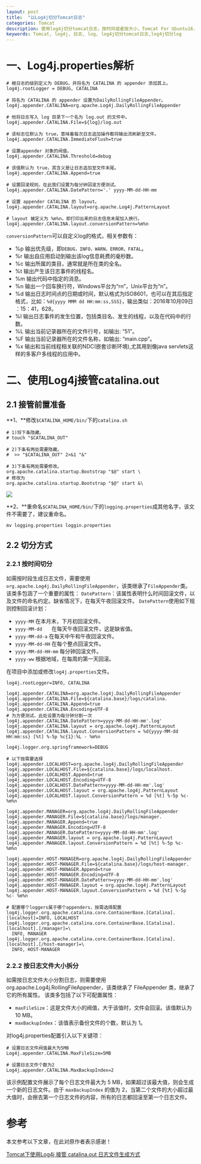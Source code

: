 ```yaml
---
layout: post
title:  "以Log4j切分Tomcat日志"
categories: Tomcat
description: 使用log4j切分tomcat日志，按时间或者按大小，Tomcat For Ubuntu16.04。
keywords: Tomcat, log4j, 日志, log, log4j切分tomcat日志,log4j切分log
---
```

# 一、Log4j.properties解析 #

```properties  
# 根日志的级别定义为 DEBUG，并将名为 CATALINA 的 appender 添加其上。
log4j.rootLogger = DEBUG, CATALINA

# 将名为 CATALINA 的 appender 设置为DailyRollingFileAppender。
log4j.appender.CATALINA=org.apache.Log4j.DailyRollingFileAppender

# 他将日志写入 log 目录下一个名为 log.out 的文件中。
log4j.appender.CATALINA.File=${log}/log.out

# 该标志位默认为 true，意味着每次日志追加操作都将输出流刷新至文件。
log4j.appender.CATALINA.ImmediateFlush=true

# 设置appender 对象的阀值。
log4j.appender.CATALINA.Threshold=debug

# 该值默认为 true，其含义是让日志追加至文件末尾。
log4j.appender.CATALINA.Append=true

# 设置回滚规则，在此我们设置为每分钟回滚方便测试。
log4j.appender.CATALINA.DatePattern='.' yyyy-MM-dd-HH-mm

# 设置 appender CATALINA 的 layout。
log4j.appender.CATALINA.layout=org.apache.Log4j.PatternLayout

# layout 被定义为 %m%n，即打印出来的日志信息末尾加入换行。
log4j.appender.CATALINA.layout.conversionPattern=%m%n

```
`conversionPattern`可以自定义log的格式，相关参数有：
- %p 输出优先级，即`DEBUG，INFO，WARN，ERROR，FATAL`。
- %r 输出自应用启动到输出该log信息耗费的毫秒数。
- %c 输出所属的类目，通常就是所在类的全名。
- %t 输出产生该日志事件的线程名。
- %m 输出代码中指定的消息。
- %n 输出一个回车换行符，Windows平台为“rn”，Unix平台为“n”。
- %d 输出日志时间点的日期或时间，默认格式为ISO8601，也可以在其后指定格式，比如：`%d{yyyy MMM dd HH:mm:ss,SSS}`，输出类似：2016年10月09日 ：15：41，628。
- %l 输出日志事件的发生位置，包括类目名、发生的线程，以及在代码中的行数。
- %L 输出当前记录器所在的文件行号，如输出: “51”。
- %F 输出当前记录器所在的文件名称，如输出: “main.cpp”。
- %x 输出和当前线程相关联的NDC(嵌套诊断环境),尤其用到像java servlets这样的多客户多线程的应用中。


# 二、使用Log4j接管catalina.out #

## 2.1 接管前置准备 ##

**1、**修改`$CATALINA_HOME/bin/`下的`catalina.sh`
```
# 1)将下条隐藏。
# touch "$CATALINA_OUT"

# 2)下条有两处需要隐藏。
#  >> "$CATALINA_OUT" 2>&1 "&"

# 3)下条有两处需要修改。
org.apache.catalina.startup.Bootstrap "$@" start \
# 修改为
org.apache.catalina.startup.Bootstrap "$@" start &\

```

![](http://i.imgur.com/syYTpXt.png)


**2、**重命名`$CATALINA_HOME/bin/`下的`logging.properties`成其他名字，该文件不需要了，建议重命名。
```
mv logging.properties loggin.properties
```

## 2.2 切分方式 ##

### 2.2.1 按时间切分 ###

如需按时段生成日志文件，需要使用`org.apache.Log4j.DailyRollingFileAppender`，该类继承了`FileAppender`类。该类多包涵了一个重要的属性：
`DatePattern`：该属性表明什么时间回滚文件，以及文件的命名约定。缺省情况下，在每天午夜回滚文件。
`DatePattern`使用如下规则控制回滚计划：
- `yyyy-MM`				在本月末，下月初回滚文件。
- `yyyy-MM-dd	`		在每天午夜回滚文件，这是缺省值。
- `yyyy-MM-dd-a`			在每天中午和午夜回滚文件。
- `yyyy-MM-dd-HH`		在每个整点回滚文件。
- `yyyy-MM-dd-HH-mm`		每分钟回滚文件。
- `yyyy-ww`				根据地域，在每周的第一天回滚。

在项目中添加或修改`log4j.properties`文件。
```properties
log4j.rootLogger=INFO, CATALINA

log4j.appender.CATALINA=org.apache.log4j.DailyRollingFileAppender
log4j.appender.CATALINA.File=${catalina.base}/logs/catalina.
log4j.appender.CATALINA.Append=true
log4j.appender.CATALINA.Encoding=UTF-8
# 为方便测试，此处设置为每分钟分割一次
log4j.appender.CATALINA.DatePattern=yyyy-MM-dd-HH-mm'.log'
log4j.appender.CATALINA.layout = org.apache.log4j.PatternLayout
log4j.appender.CATALINA.layout.ConversionPattern = %d{yyyy-MM-dd HH:mm:ss} [%t] %-5p %c{1}:%L - %m%n

log4j.logger.org.springframework=DEBUG

# 以下按需要选择
log4j.appender.LOCALHOST=org.apache.log4j.DailyRollingFileAppender
log4j.appender.LOCALHOST.File=${catalina.base}/logs/localhost.
log4j.appender.LOCALHOST.Append=true
log4j.appender.LOCALHOST.Encoding=UTF-8
log4j.appender.LOCALHOST.DatePattern=yyyy-MM-dd-HH-mm'.log'
log4j.appender.LOCALHOST.layout = org.apache.log4j.PatternLayout
log4j.appender.LOCALHOST.layout.ConversionPattern = %d [%t] %-5p %c- %m%n

log4j.appender.MANAGER=org.apache.log4j.DailyRollingFileAppender
log4j.appender.MANAGER.File=${catalina.base}/logs/manager.
log4j.appender.MANAGER.Append=true
log4j.appender.MANAGER.Encoding=UTF-8
log4j.appender.MANAGER.DatePattern=yyyy-MM-dd-HH-mm'.log'
log4j.appender.MANAGER.layout = org.apache.log4j.PatternLayout
log4j.appender.MANAGER.layout.ConversionPattern = %d [%t] %-5p %c- %m%n

log4j.appender.HOST-MANAGER=org.apache.log4j.DailyRollingFileAppender
log4j.appender.HOST-MANAGER.File=${catalina.base}/logs/host-manager.
log4j.appender.HOST-MANAGER.Append=true
log4j.appender.HOST-MANAGER.Encoding=UTF-8
log4j.appender.HOST-MANAGER.DatePattern=yyyy-MM-dd-HH-mm'.log'
log4j.appender.HOST-MANAGER.layout = org.apache.log4j.PatternLayout
log4j.appender.HOST-MANAGER.layout.ConversionPattern = %d [%t] %-5p %c- %m%n

# 配置哪个loggers属于哪个appenders，按需选择配置
log4j.logger.org.apache.catalina.core.ContainerBase.[Catalina].[localhost]=INFO, LOCALHOST
log4j.logger.org.apache.catalina.core.ContainerBase.[Catalina].[localhost].[/manager]=\
  INFO, MANAGER
log4j.logger.org.apache.catalina.core.ContainerBase.[Catalina].[localhost].[/host-manager]=\
  INFO, HOST-MANAGER

```

### 2.2.2 按日志文件大小拆分 ###

如需按日志文件大小分割日志，则需要使用 org.apache.Log4j.RollingFileAppender，该类继承了 FileAppender 类，继承了它的所有属性。
该类多包括了以下可配置属性：
- `maxFileSize`：这是文件大小的阀值，大于该值时，文件会回滚。该值默认为 10 MB。
- `maxBackupIndex`：该值表示备份文件的个数，默认为 1。

对log4j.properties配置引入以下关键项：
```properties
# 设置日志文件阀值最大为5MB
Log4j.appender.CATALINA.MaxFileSize=5MB

# 设置日志文件个数为2
Log4j.appender.CATALINA.MaxBackupIndex=2
```
该示例配置文件展示了每个日志文件最大为 5 MB，如果超过该最大值，则会生成一个新的日志文件。由于 `maxBackupIndex` 的值为 2，当第二个文件的大小超过最大值时，会擦去第一个日志文件的内容，所有的日志都回滚至第一个日志文件。

# 参考 #
本文参考以下文章，在此对原作者表示感谢！

[Tomcat下使用Log4j 接管 catalina.out 日志文件生成方式](https://my.oschina.net/jsan/blog/205669)

